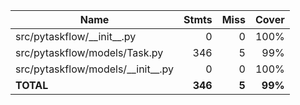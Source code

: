 | Name                                  |    Stmts |     Miss |   Cover |
|-------------------------------------- | -------: | -------: | ------: |
| src/pytaskflow/\_\_init\_\_.py        |        0 |        0 |    100% |
| src/pytaskflow/models/Task.py         |      346 |        5 |     99% |
| src/pytaskflow/models/\_\_init\_\_.py |        0 |        0 |    100% |
|                             **TOTAL** |  **346** |    **5** | **99%** |
